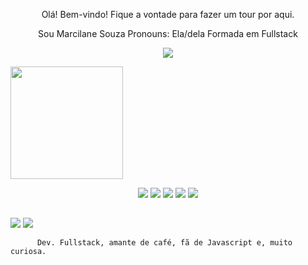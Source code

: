 <p align="center">
Olá! Bem-vindo! Fique a vontade para fazer um tour por aqui.
</p>
    
<p align="center">
Sou Marcilane Souza
Pronouns: Ela/dela
Formada em Fullstack
</p>
    
<p align="center">
<img src = "https://3.bp.blogspot.com/-cZ5pOYfMvGk/VspMuXf40MI/AAAAAAAAC2o/fGMcCZazKfQ/s1600/inspectocat.jpg">
</p>

<img height="180em" src="https://github-readme-stats.vercel.app/api?username=marcilanesouza&theme=blue-green">


<p align="center">
<img src="https://img.shields.io/badge/HTML5-E34F26?style=for-the-badge&logo=html5&logoColor=white"/>    <img src="https://img.shields.io/badge/CSS3-1572B6?style=for-the-badge&logo=css3&logoColor=white"/>   <img src="https://img.shields.io/badge/JavaScript-323330?style=for-the-badge&logo=javascript&logoColor=F7DF1E"/>    <img src="https://img.shields.io/badge/Bootstrap-563D7C?style=for-the-badge&logo=bootstrap&logoColor=white"/>
<img src="https://img.shields.io/badge/React-20232A?style=for-the-badge&logo=react&logoColor=61DAFB"/>
</p>
    
 ##
    
<div>
    <a href="https://twitter.com/marcilane_de" target="_blank"><img src="https://img.shields.io/badge/Twitter-1DA1F2?style=for-the-badge&logo=twitter&logoColor=white" target="_blank"></a>
    <a href="https://www.linkedin.com/in/marcilane-souza-9427bb69/" target="_blank"><img src="https://img.shields.io/badge/LinkedIn-0077B5?style=for-the-badge&logo=linkedin&logoColor=white" target="_blank"></a>
</div>
    
         
          Dev. Fullstack, amante de café, fã de Javascript e, muito curiosa.
          
          
          
